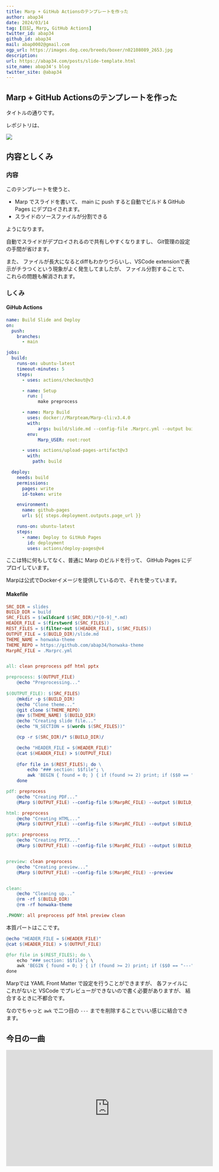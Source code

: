 ```yaml
---
title: Marp + GitHub Actionsのテンプレートを作った
author: abap34
date: 2024/03/14
tag: [日記, Marp, GitHub Actions]
twitter_id: abap34
github_id: abap34
mail: abap0002@gmail.com
ogp_url: https://images.dog.ceo/breeds/boxer/n02108089_2653.jpg
description: 
url: https://abap34.com/posts/slide-template.html
site_name: abap34's blog
twitter_site: @abap34
---
```



## Marp + GitHub Actionsのテンプレートを作った

タイトルの通りです。

レポジトリは、


<a href="https://github.com/abap34/slide-template"><img src="https://gh-card.dev/repos/abap34/slide-template.svg"></a>



## 内容としくみ

### 内容

このテンプレートを使うと、

- Marp でスライドを書いて、 main に push すると自動でビルド & GitHub Pages にデプロイされます。
- スライドのソースファイルが分割できる

ようになります。

自動でスライドがデプロイされるので共有しやすくなりますし、 Git管理の設定の手間が省けます。


また、 ファイルが長大になるとdiffもわかりづらいし、VSCode extensionで表示がチラつくという現象がよく発生してましたが、
ファイル分割することで、これらの問題も解消されます。

### しくみ

#### GiHub Actions

```yaml
name: Build Slide and Deploy
on:
  push:
    branches:
      - main

jobs:
  build:
    runs-on: ubuntu-latest
    timeout-minutes: 5
    steps:
      - uses: actions/checkout@v3

      - name: Setup
        run: |
            make preprocess

      - name: Marp Build 
        uses: docker://Marpteam/Marp-cli:v3.4.0
        with:
            args: build/slide.md --config-file .Marprc.yml --output build/index.html
        env:
            Marp_USER: root:root

      - uses: actions/upload-pages-artifact@v3
        with:
          path: build

  deploy:
    needs: build
    permissions:
      pages: write
      id-token: write

    environment:
      name: github-pages
      url: ${{ steps.deployment.outputs.page_url }}

    runs-on: ubuntu-latest
    steps:
      - name: Deploy to GitHub Pages
        id: deployment
        uses: actions/deploy-pages@v4
```


ここは特に何もしてなく、普通に Marp のビルドを行って、 GitHub Pages にデプロイしています。

Marpは公式でDockerイメージを提供しているので、それを使っています。


#### Makefile


```makefile
SRC_DIR = slides
BUILD_DIR = build
SRC_FILES = $(wildcard $(SRC_DIR)/*[0-9]_*.md)
HEADER_FILE = $(firstword $(SRC_FILES))
REST_FILES = $(filter-out $(HEADER_FILE), $(SRC_FILES))
OUTPUT_FILE = $(BUILD_DIR)/slide.md
THEME_NAME = honwaka-theme
THEME_REPO = https://github.com/abap34/honwaka-theme
MarpRC_FILE = .Marprc.yml


all: clean preprocess pdf html pptx

preprocess: $(OUTPUT_FILE)
	@echo "Preprocessing..."
	
$(OUTPUT_FILE): $(SRC_FILES)
	@mkdir -p $(BUILD_DIR)
	@echo "Clone theme..."
	@git clone $(THEME_REPO)
	@mv $(THEME_NAME) $(BUILD_DIR)
	@echo "Creating slide file..."
	@echo "N_SECTION = $(words $(SRC_FILES))"

	@cp -r $(SRC_DIR)/* $(BUILD_DIR)/

	@echo "HEADER_FILE = $(HEADER_FILE)"
	@cat $(HEADER_FILE) > $(OUTPUT_FILE)
	
	@for file in $(REST_FILES); do \
		echo "### section: $$file"; \
		awk 'BEGIN { found = 0; } { if (found >= 2) print; if ($$0 == "---") found++; }' $$file >> $(OUTPUT_FILE); \
	done

pdf: preprocess
	@echo "Creating PDF..."
	@Marp $(OUTPUT_FILE) --config-file $(MarpRC_FILE) --output $(BUILD_DIR)/slide.pdf

html: preprocess
	@echo "Creating HTML..."
	@Marp $(OUTPUT_FILE) --config-file $(MarpRC_FILE) --output $(BUILD_DIR)/slide.html

pptx: preprocess
	@echo "Creating PPTX..."
	@Marp $(OUTPUT_FILE) --config-file $(MarpRC_FILE) --output $(BUILD_DIR)/slide.pptx


preview: clean preprocess
	@echo "Creating preview..."
	@Marp $(OUTPUT_FILE) --config-file $(MarpRC_FILE) --preview


clean:
	@echo "Cleaning up..."
	@rm -rf $(BUILD_DIR)
	@rm -rf honwaka-theme

.PHONY: all preprocess pdf html preview clean
```


本質パートはここです。

```Makefile
@echo "HEADER_FILE = $(HEADER_FILE)"
@cat $(HEADER_FILE) > $(OUTPUT_FILE)

@for file in $(REST_FILES); do \
    echo "### section: $$file"; \
    awk 'BEGIN { found = 0; } { if (found >= 2) print; if ($$0 == "---") found++; }' $$file >> $(OUTPUT_FILE); \
done
```

Marpでは YAML Front Matter で設定を行うことができますが、
各ファイルにこれがないと VSCode でプレビューができないので書く必要がありますが、
結合するときに不都合です。


なのでちゃっと `awk` で二つ目の `---` までを削除することでいい感じに結合できます。

## 今日の一曲


<iframe width="560" height="315" src="https://www.youtube.com/embed/ayDVB4IAZWA?si=NrdiIKGNQkvdetr8" title="YouTube video player" frameborder="0" allow="accelerometer; autoplay; clipboard-write; encrypted-media; gyroscope; picture-in-picture; web-share" allowfullscreen></iframe>

